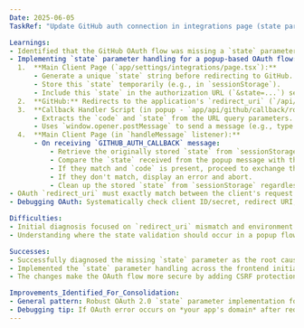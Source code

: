 ```yaml
---
Date: 2025-06-05
TaskRef: "Update GitHub auth connection in integrations page (state parameter issue)"

Learnings:
- Identified that the GitHub OAuth flow was missing a `state` parameter, crucial for CSRF protection. The error "OAuth state parameter missing" (when the error URL is the application's own domain after a redirect from GitHub) strongly indicates the initial authorization request to GitHub lacked this parameter, or GitHub was configured to require it and didn't receive it.
- Implementing `state` parameter handling for a popup-based OAuth flow:
  1.  **Main Client Page (`app/settings/integrations/page.tsx`):**
      - Generate a unique `state` string before redirecting to GitHub.
      - Store this `state` temporarily (e.g., in `sessionStorage`).
      - Include this `state` in the authorization URL (`&state=...`) sent to GitHub.
  2.  **GitHub:** Redirects to the application's `redirect_uri` (`/api/github/callback`) including the `code` and the `state` as query parameters.
  3.  **Callback Handler Script (in popup - `app/api/github/callback/route.ts`):**
      - Extracts the `code` and `state` from the URL query parameters.
      - Uses `window.opener.postMessage` to send a message (e.g., type `GITHUB_AUTH_CALLBACK`) containing both the `code` and the received `state` back to the main client page.
  4.  **Main Client Page (in `handleMessage` listener):**
      - On receiving `GITHUB_AUTH_CALLBACK` message:
          - Retrieve the originally stored `state` from `sessionStorage`.
          - Compare the `state` received from the popup message with the stored `state`.
          - If they match and `code` is present, proceed to exchange the `code` for an access token by calling the backend API endpoint (e.g., `/api/github/auth`).
          - If they don't match, display an error and abort.
          - Clean up the stored `state` from `sessionStorage` regardless of success or failure of validation.
- OAuth `redirect_uri` must exactly match between the client's request and the provider's settings.
- Debugging OAuth: Systematically check client ID/secret, redirect URI, scopes, state parameter, and inspect network traffic.

Difficulties:
- Initial diagnosis focused on `redirect_uri` mismatch and environment variables. While these are common OAuth issues, the specific error "OAuth state parameter missing" (on the app's domain after GitHub redirect) pointed to the `state` parameter itself.
- Understanding where the state validation should occur in a popup flow (decided on main page after popup sends code+state).

Successes:
- Successfully diagnosed the missing `state` parameter as the root cause.
- Implemented the `state` parameter handling across the frontend initiation, popup callback, and frontend message handling for validation and token exchange.
- The changes make the OAuth flow more secure by adding CSRF protection.

Improvements_Identified_For_Consolidation:
- General pattern: Robust OAuth 2.0 `state` parameter implementation for CSRF protection.
- Debugging tip: If OAuth error occurs on *your app's domain* after redirecting from provider, and mentions "state", check if your app is correctly sending, receiving, and validating state. If error is on *provider's domain*, check initial request parameters like client_id, redirect_uri, scope.
---
```

